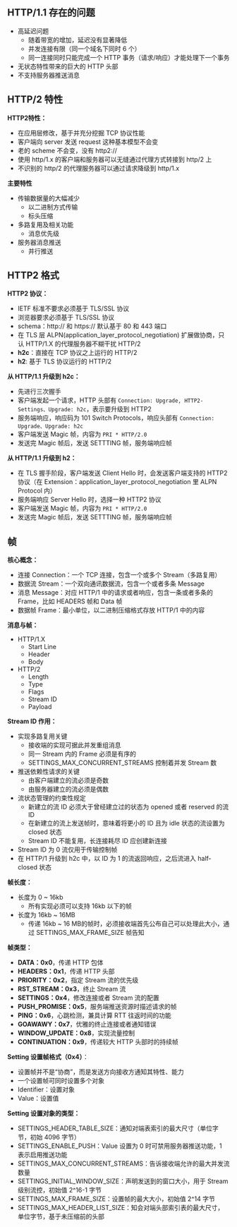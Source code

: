 ## HTTP/1.1 存在的问题

- 高延迟问题
  - 随着带宽的增加，延迟没有显著降低
  - 并发连接有限（同一个域名下同时 6 个）
  - 同一连接同时只能完成一个 HTTP 事务（请求/响应）才能处理下一个事务
- 无状态特性带来的巨大的 HTTP 头部
- 不支持服务器推送消息

## HTTP/2 特性

**HTTP2特性：**
- 在应用层修改，基于并充分挖掘 TCP 协议性能
- 客户端向 server 发送 request 这种基本模型不会变
- 老的 scheme 不会变，没有 http2://
- 使用 http/1.x 的客户端和服务器可以无缝通过代理方式转接到 http/2 上
- 不识别的 http/2 的代理服务器可以通过请求降级到 http/1.x

**主要特性**
- 传输数据量的大幅减少
  - 以二进制方式传输
  - 标头压缩
- 多路复用及相关功能
  - 消息优先级
- 服务器消息推送
  - 并行推送

## HTTP2 格式

**HTTP2 协议：**
- IETF 标准不要求必须基于 TLS/SSL 协议
- 浏览器要求必须基于 TLS/SSL 协议
- schema：http:// 和 https:// 默认基于 80 和 443 端口
- 在 TLS 层 ALPN(application_layer_protocol_negotiation) 扩展做协商，只认 HTTP/1.X 的代理服务器不糊干扰 HTTP/2
- **h2c**：直接在 TCP 协议之上运行的 HTTP/2
- **h2**: 基于 TLS 协议运行的 HTTP/2

**从 HTTP/1.1 升级到 h2c：**
- 先进行三次握手
- 客户端发起一个请求，HTTP 头部有 `Connection: Upgrade, HTTP2-Settings、Upgrade: h2c`，表示要升级到 HTTP2
- 服务端响应，响应码为 101 Switch Protocols，响应头部有 `Connection: Upgrade、Upgrade: h2c`
- 客户端发送 Magic 帧，内容为 `PRI * HTTP/2.0` 
- 发送完 Magic 帧后，发送 SETTTING 帧，服务端响应帧 

**从 HTTP/1.1 升级到 h2：**
- 在 TLS 握手阶段，客户端发送 Client Hello 时，会发送客户端支持的 HTTP2 协议（在 Extension：application_layer_protocol_negotiation 里 ALPN Protocol 内）
- 服务端响应 Server Hello 时，选择一种 HTTP2 协议
- 客户端发送 Magic 帧，内容为 `PRI * HTTP/2.0` 
- 发送完 Magic 帧后，发送 SETTTING 帧，服务端响应帧 


## 帧

**核心概念：**
- 连接 Connection：一个 TCP 连接，包含一个或多个 Stream（多路复用）
- 数据流 Stream：一个双向通讯数据流，包含一个或者多条 Message
- 消息 Message：对应 HTTP/1 中的请求或者响应，包含一条或者多条的 Frame，比如 HEADERS 帧和 Data 帧
- 数据帧 Frame：最小单位，以二进制压缩格式存放 HTTP/1 中的内容

**消息与帧：**
- HTTP/1.X
  -  Start Line
  -  Header
  -  Body
- HTTP/2
  -  Length
  -  Type
  -  Flags
  -  Stream ID
  -  Payload

**Stream ID 作用：**
- 实现多路复用关键
  - 接收端的实现可据此并发重组消息
  - 同一 Stream 内的 Frame 必须是有序的
  - SETTINGS_MAX_CONCURRENT_STREAMS 控制着并发 Stream 数
- 推送依赖性请求的关键
  - 由客户端建立的流必须是奇数
  - 由服务器建立的流必须是偶数
- 流状态管理的约束性规定
  - 新建立的流 ID 必须大于曾经建立过的状态为 opened 或者 reserved 的流 ID
  - 在新建立的流上发送帧时，意味着将更小的 ID 且为 idle 状态的流设置为 closed 状态
  - Stream ID 不能复用，长连接耗尽 ID 应创建新连接
- Stream ID 为 0 流仅用于传输控制帧
- 在 HTTP/1 升级到 h2c 中，以 ID 为 1 的流返回响应，之后流进入 half-closed 状态


**帧长度：**
- 长度为 0 ~ 16kb
  - 所有实现必须可以支持 16kb 以下的帧
- 长度为 16kb ~ 16MB
  - 传递 16kb ~ 16 MB的帧时，必须接收端首先公布自己可以处理此大小，通过 SETTINGS_MAX_FRAME_SIZE 帧告知


**帧类型：**
- **DATA：0x0**，传递 HTTP 包体
- **HEADERS：0x1**，传递 HTTP 头部
- **PRIORITY：0x2**，指定 Stream 流的优先级
- **RST_STREAM：0x3**，终止 Stream 流
- **SETTINGS：0x4**，修改连接或者 Stream 流的配置
- **PUSH_PROMISE：0x5**，服务端推送资源时描述请求的帧
- **PING：0x6**，心跳检测，兼具计算 RTT 往返时间的功能
- **GOAWAWY：0x7**，优雅的终止连接或者通知错误
- **WINDOW_UPDATE：0x8**，实现流量控制
- **CONTINUATION：0x9**，传递较大 HTTP 头部时的持续帧

**Setting 设置帧格式（0x4）**：
- 设置帧并不是“协商”，而是发送方向接收方通知其特性、能力
- 一个设置帧可同时设置多个对象
- Identifier：设置对象
- Value：设置值

**Setting 设置对象的类型：**
- SETTINGS_HEADER_TABLE_SIZE：通知对端表索引的最大尺寸（单位字节，初始 4096 字节）
- SETTINGS_ENABLE_PUSH：Value 设置为 0 时可禁用服务器推送功能，1 表示启用推送功能
- SETTINGS_MAX_CONCURRENT_STREAMS：告诉接收端允许的最大并发流数量
- SETTINGS_INITIAL_WINDOW_SIZE：声明发送到的窗口大小，用于 Stream 级别流控，初始值 2^16-1 字节
- SETTINGS_MAX_FRAME_SIZE：设置帧的最大大小，初始值 2^14 字节
- SETTINGS_MAX_HEADER_LIST_SIZE：知会对端头部索引表的最大尺寸，单位字节，基于未压缩前的头部
 